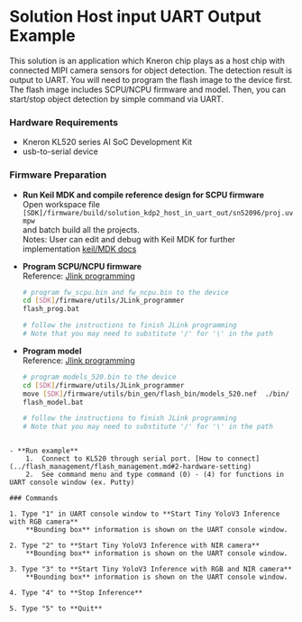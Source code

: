 # Solution Host input UART Output Example

This solution is an application which Kneron chip plays as a host chip with connected MIPI camera sensors for object detection. The detection result is output to UART. You will need to program the flash image to the device first. The flash image includes SCPU/NCPU firmware and model. Then, you can start/stop object detection by simple command via UART. 

### Hardware Requirements

- Kneron KL520 series AI SoC Development Kit 
- usb-to-serial device 

### Firmware Preparation

- **Run Keil MDK and compile reference design for SCPU firmware**  
    Open workspace file `[SDK]/firmware/build/solution_kdp2_host_in_uart_out/sn52096/proj.uvmpw`  
    and batch build all the projects.  
    Notes:
    User can edit and debug with Keil MDK for further implementation  [keil/MDK docs](https://www2.keil.com/mdk5/docs)

- **Program SCPU/NCPU firmware**  
    Reference:  [Jlink programming](../flash_management/flash_management.md#4-program-flash-via-jtagswd-interface)  
    ```bash
    # program fw_scpu.bin and fw_ncpu.bin to the device
    cd [SDK]/firmware/utils/JLink_programmer  
    flash_prog.bat   
    
    # follow the instructions to finish JLink programming
    # Note that you may need to substitute '/' for '\' in the path
    ```

- **Program model**  
    Reference:  [Jlink programming](../flash_management/flash_management.md#4-program-flash-via-jtagswd-interface)  
    
    ```bash
    # program models_520.bin to the device 
    cd [SDK]/firmware/utils/JLink_programmer  
    move [SDK]/firmware/utils/bin_gen/flash_bin/models_520.nef  ./bin/  
    flash_model.bat  
    
    # follow the instructions to finish JLink programming
    # Note that you may need to substitute '/' for '\' in the path
    ```
```
    
- **Run example**  
    1.  Connect to KL520 through serial port. [How to connect](../flash_management/flash_management.md#2-hardware-setting)
	2.  See command menu and type command (0) - (4) for functions in UART console window (ex. Putty)

### Commands

1. Type "1" in UART console window to **Start Tiny YoloV3 Inference with RGB camera**  
    **Bounding box** information is shown on the UART console window.  
   
2. Type "2" to **Start Tiny YoloV3 Inference with NIR camera**  
    **Bounding box** information is shown on the UART console window.  

3. Type "3" to **Start Tiny YoloV3 Inference with RGB and NIR camera**  
    **Bounding box** information is shown on the UART console window.  

4. Type "4" to **Stop Inference**

5. Type "5" to **Quit**


```